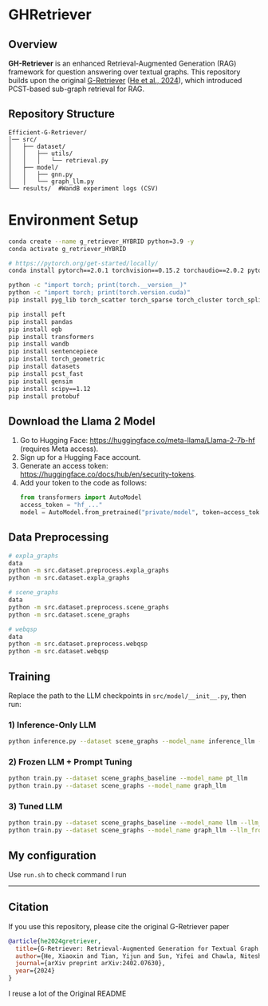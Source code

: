 # GHRetriever
## Overview

**GH-Retriever** is an enhanced Retrieval-Augmented Generation (RAG) framework for question answering over textual graphs. This repository builds upon the original [G-Retriever](https://arxiv.org/abs/2402.07630) ([He et al., 2024](#citation)), which introduced PCST-based sub-graph retrieval for RAG. 

## Repository Structure

```plaintext
Efficient-G-Retriever/
│── src/
│   ├── dataset/
│   │   ├── utils/
│   │   │   └── retrieval.py
│   ├── model/
│   │   ├── gnn.py  
│   │   └── graph_llm.py
└── results/  #WandB experiment logs (CSV)
```

# Environment Setup

```bash
conda create --name g_retriever_HYBRID python=3.9 -y
conda activate g_retriever_HYBRID

# https://pytorch.org/get-started/locally/
conda install pytorch==2.0.1 torchvision==0.15.2 torchaudio==2.0.2 pytorch-cuda=11.8 -c pytorch -c nvidia

python -c "import torch; print(torch.__version__)"
python -c "import torch; print(torch.version.cuda)"
pip install pyg_lib torch_scatter torch_sparse torch_cluster torch_spline_conv -f https://data.pyg.org/whl/torch-2.0.1+cu118.html

pip install peft
pip install pandas
pip install ogb
pip install transformers
pip install wandb
pip install sentencepiece
pip install torch_geometric
pip install datasets
pip install pcst_fast
pip install gensim
pip install scipy==1.12
pip install protobuf
```

## Download the Llama 2 Model
1. Go to Hugging Face: https://huggingface.co/meta-llama/Llama-2-7b-hf (requires Meta access).
2. Sign up for a Hugging Face account.
3. Generate an access token: https://huggingface.co/docs/hub/en/security-tokens.
4. Add your token to the code as follows:
   ```python
   from transformers import AutoModel
   access_token = "hf_..."
   model = AutoModel.from_pretrained("private/model", token=access_token)
   ```

## Data Preprocessing

```bash
# expla_graphs
data
python -m src.dataset.preprocess.expla_graphs
python -m src.dataset.expla_graphs

# scene_graphs
data
python -m src.dataset.preprocess.scene_graphs
python -m src.dataset.scene_graphs

# webqsp
data
python -m src.dataset.preprocess.webqsp
python -m src.dataset.webqsp
```

## Training
Replace the path to the LLM checkpoints in `src/model/__init__.py`, then run:

### 1) Inference-Only LLM
```bash
python inference.py --dataset scene_graphs --model_name inference_llm --llm_model_name 7b_chat
```

### 2) Frozen LLM + Prompt Tuning
```bash
python train.py --dataset scene_graphs_baseline --model_name pt_llm
python train.py --dataset scene_graphs --model_name graph_llm
```

### 3) Tuned LLM
```bash
python train.py --dataset scene_graphs_baseline --model_name llm --llm_frozen False
python train.py --dataset scene_graphs --model_name graph_llm --llm_frozen False
```

## My configuration
Use `run.sh` to check command I run

---

## Citation

If you use this repository, please cite the original G-Retriever paper

```bibtex
@article{he2024gretriever,
  title={G-Retriever: Retrieval-Augmented Generation for Textual Graph Understanding and Question Answering},
  author={He, Xiaoxin and Tian, Yijun and Sun, Yifei and Chawla, Nitesh V. and Laurent, Thomas and LeCun, Yann and Bresson, Xavier and Hooi, Bryan},
  journal={arXiv preprint arXiv:2402.07630},
  year={2024}
}
```

I reuse a lot of the Original README